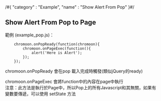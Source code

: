 /#{
	"category" : "Example",
	"name" : "Show Alert From Pop"
}#/
## Show Alert From Pop to Page


範例 (example_pop.js)：

		chromoon.onPopReady(function(chromoon){
			chromoon.onPageExec(function(){
				alert('Here is Alert');
			});
		});


chromoon.onPopReady 會在pop 載入完成時觸發(類似jQuery的ready)  

chromoon.onPageExec 會將function中的內容在page中執行  
注意：此方法是執行於Page中，所以Pop上的所有Javascript和其無關，如果有變數要傳遞，可以使用 setState 方法